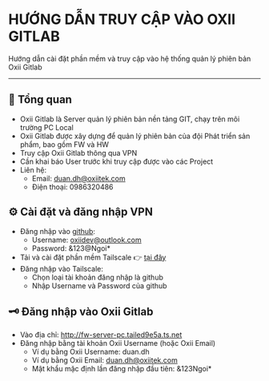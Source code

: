 # HƯỚNG DẪN TRUY CẬP VÀO OXII GITLAB

Hướng dẫn cài đặt phần mềm và truy cập vào hệ thống quản lý phiên bản Oxii Gitlab

---

## 🧱 Tổng quan

- Oxii Gitlab là Server quản lý phiên bản nền tảng GIT, chạy trên môi trường PC Local
- Oxii Gitlab được xây dựng để quản lý phiên bản của đội Phát triển sản phẩm, bao gồm FW và HW
- Truy cập Oxii Gitlab thông qua VPN
- Cần khai báo User trước khi truy cập được vào các Project
- Liên hệ:
  - Email: <duan.dh@oxiitek.com>
  - Điện thoại: 0986320486

## ⚙️ Cài đặt và đăng nhập VPN

- Đăng nhập vào [github](https://github.com/):
  - Username: <oxiidev@outlook.com>
  - Password: &123@Ngoi*
- Tải và cài đặt phần mềm Tailscale 👉 [tại đây](https://tailscale.com/download)
- Đăng nhập vào Tailscale:
  - Chọn loại tài khoản đăng nhập là github
  - Nhập Username và Password của github

## 🗝️ Đăng nhập vào Oxii Gitlab

- Vào địa chỉ: <http://fw-server-pc.tailed9e5a.ts.net>
- Đăng nhập bằng tài khoản Oxii Username (hoặc Oxii Email)
  - Ví dụ bằng Oxii Username: duan.dh
  - Ví dụ bằng Oxii Email: <duan.dh@oxiitek.com>
  - Mật khẩu mặc định lần đăng nhập đầu tiên: &123Ngoi*
